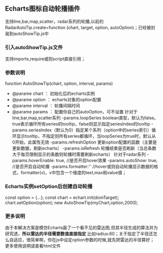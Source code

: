 ## Echarts图标自动轮播插件 ##
支持line,bar,map,scatter，radar系列的轮播,以前的RadarAutoTip.create=function (chart, target, option, autoOption)；已经被封装到autoShowTip.js中

### 引入autoShowTip.js文件 ###
支持imports,require或则script直接引用；

### 参数说明 ###
function AutoShowTip(chart, option, interval, params)
 - @parame chart ：     初始化后的echarts实例
 - @parame option ：    echarts对象的option配置
 - @parame interval ：  轮播间隔时间
 - @parame params ：    配置你自己的autoOption，可不设置
 针对于line,bar,map,scatter系列
  	 -params.loopSeries boolean类型，默认为false。true表示循环所有series的tooltip，false则显示指定seriesIndex的tooltip
  	 -params.seriesIndex（默认为0）指定某个系列（option中的series索引）循环显示tooltip，不指定则所有series都循环，当loopSeries为true时，默认从0开始，此属性无效
  	 -params.refreshOption 更新option配置的函数（主要是更新数据，刷新echarts）
  	 -params.isRefresh 轮播结束是否刷新（当总条数大于每页限制显示的条数则轮播时需要刷新echarts）
 针对于radar系列
     -params.hoverEnable: true, //是否开启hover效果
     -params.autoShow: true,  //是否开启自动轮播
     -params.formatter:''  //hover或则自动轮播显示数据的格式，formatter(v)，v中包含一个维度的text,max和value值；

### Echarts实例setOption后创建自动轮播 ###
const option = {...};
const chart = echart.init(domTarget);
chart.setOption(option);
new AutoShowTip(myChart,option,2000);

### 更多说明 ###
 由于本解决方案是模仿Echarts画了一个看不见的雷达图,但其半径生成的算法并为研究透，**所以雷达的半径需要数值直接指定**
 比如radius:60；关于指定了半径还怎么自适应，很简单啊，你在js中设定option参数的时候,就先把雷达的半径算好；
 更多使用说明请查看html文件
